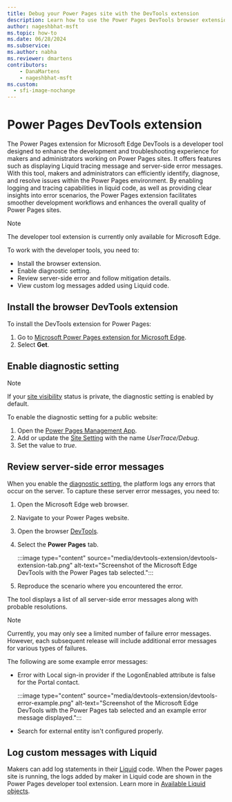 ```yaml
---
title: Debug your Power Pages site with the DevTools extension
description: Learn how to use the Power Pages DevTools browser extension to debug a Power Pages site.
author: nageshbhat-msft
ms.topic: how-to
ms.date: 06/28/2024
ms.subservice:
ms.author: nabha
ms.reviewer: dmartens
contributors:
    - DanaMartens
    - nageshbhat-msft
ms.custom:
  - sfi-image-nochange
---
```


# Power Pages DevTools extension

The Power Pages extension for Microsoft Edge DevTools is a developer tool designed to enhance the development and troubleshooting experience for makers and administrators working on Power Pages sites. It offers features such as displaying Liquid tracing message and server-side error messages. With this tool, makers and administrators can efficiently identify, diagnose, and resolve issues within the Power Pages environment. By enabling logging and tracing capabilities in liquid code, as well as providing clear insights into error scenarios, the Power Pages extension facilitates smoother development workflows and enhances the overall quality of Power Pages sites.

> [!NOTE]
> The developer tool extension is currently only available for Microsoft Edge.

To work with the developer tools, you need to:

- Install the browser extension.
- Enable diagnostic setting.
- Review server-side error and follow mitigation details.
- View custom log messages added using Liquid code.

## Install the browser DevTools extension

To install the DevTools extension for Power Pages:

1. Go to [Microsoft Power Pages extension for Microsoft Edge](https://go.microsoft.com/fwlink/?linkid=2270261).
1. Select **Get**.

## Enable diagnostic setting

> [!NOTE]
> If your [site visibility](../security/site-visibility.md) status is private, the diagnostic setting is enabled by default.

To enable the diagnostic setting for a public website:

1. Open the [Power Pages Management App](portal-management-app.md).
1. Add or update the [Site Setting](configure-site-settings.md) with the name *UserTrace/Debug*.
1. Set the value to *true*.

## Review server-side error messages

When you enable the [diagnostic setting](#enable-diagnostic-setting), the platform logs any errors that occur on the server. To capture these server error messages, you need to:

1. Open the Microsoft Edge web browser.
1. Navigate to your Power Pages website.
1. Open the browser [DevTools](/microsoft-edge/devtools-guide-chromium/overview#open-devtools).
1. Select the **Power Pages** tab.

    :::image type="content" source="media/devtools-extension/devtools-extension-tab.png" alt-text="Screenshot of the Microsoft Edge DevTools with the Power Pages tab selected.":::

1. Reproduce the scenario where you encountered the error.

The tool displays a list of all server-side error messages along with probable resolutions.

> [!NOTE]
> Currently, you may only see a limited number of failure error messages. However, each subsequent release will include additional error messages for various types of failures.

The following are some example error messages:

- Error with Local sign-in provider if the LogonEnabled attribute is false for the Portal contact.

    :::image type="content" source="media/devtools-extension/devtools-error-example.png" alt-text="Screenshot of the Microsoft Edge DevTools with the Power Pages tab selected and an example error message displayed.":::

- Search for external entity isn't configured properly.

## Log custom messages with Liquid

Makers can add log statements in their [Liquid](liquid/liquid-overview.md) code. When the Power pages site is running, the logs added by maker in Liquid code are shown in the Power Pages developer tool extension. Learn more in [Available Liquid objects](liquid/liquid-objects.md#log).
